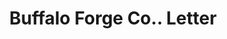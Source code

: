 ---
doi: 10.7916/D8766SDF
date_other: '1893'
date_other_textual: '1893'
form: correspondence
genre:
- Letters (correspondence)
name:
- Buffalo Forge Co.
object_in_context_url: https://biggert.cul.columbia.edu/items/view/ave_biggert_00880
subject_hierarchical_geographic:
- Buffalo, New York, United States
subject_name:
- Buffalo Forge Co.
title: Buffalo Forge Co.. Letter
sort_title: Buffalo Forge Co.. Letter
call_number: ave_biggert_00880
coordinates:
- 42.90472222222222,-78.84944444444444
pid: ave_biggert_00880
identifiers: ave_biggert_00880
permalink: /biggert/ave_biggert_00880/
layout: iiif-image-page
---